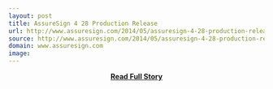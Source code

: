 ```yaml
---
layout: post
title: AssureSign 4 28 Production Release
url: http://www.assuresign.com/2014/05/assuresign-4-28-production-release/
source: http://www.assuresign.com/2014/05/assuresign-4-28-production-release/
domain: www.assuresign.com
image: 
---
```


<p></p>
<center><p><a href="http://www.assuresign.com/2014/05/assuresign-4-28-production-release/" style='padding:25px; font-sze:18px; font-weight: bold;'>Read Full Story</a></p></center>
